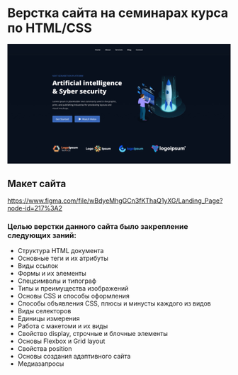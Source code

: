 # Верстка сайта на семинарах курса по HTML/CSS
![img layout](img/layout.jpg)

## Макет сайта
https://www.figma.com/file/wBdyeMhgGCn3fKThaQ1yXG/Landing_Page?node-id=217%3A2 

### Целью верстки данного сайта было закрепление следующих заний:
- Структура HTML документа
- Основные теги и их атрибуты
- Виды ссылок
- Формы и их элементы
- Спецсимволы и типограф
- Типы и преимущества изображений
- Основы CSS и способы оформления
- Способы объявления CSS, плюсы и минусты каждого из видов
- Виды селекторов
- Единицы измерения
- Работа с макетоми и их виды
- Свойство display, строчные и блочные элементы
- Основы Flexbox и Grid layout
- Свойства position
- Основы создания адаптивного сайта
- Медиазапросы